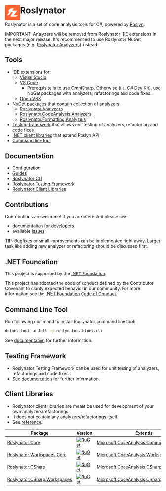 # Roslynator <img align="left" width="48px" height="48px" src="images/roslynator-logo-small.png" />

Roslynator is a set of code analysis tools for C#, powered by [Roslyn](https://github.com/dotnet/roslyn).

IMPORTANT: Analyzers will be removed from Roslynator IDE extensions in the next major release.
It's recommended to use Roslynator NuGet packages (e.g. [Roslynator.Analyzers](https://www.nuget.org/packages/roslynator.analyzers)) instead.

## Tools

- IDE extensions for:
  - [Visual Studio](https://marketplace.visualstudio.com/items?itemName=josefpihrt.Roslynator2022)
  - [VS Code](https://marketplace.visualstudio.com/items?itemName=josefpihrt-vscode.roslynator)
    - Prerequisite is to use OmniSharp. Otherwise (i.e. C# Dev Kit), use NuGet packages with analyzers, refactorings and code fixes.
  - [Open VSX](https://open-vsx.org/extension/josefpihrt-vscode/roslynator)
- [NuGet packages](#nuget-packages) that contain collection of analyzers
  - [Roslynator.Analyzers](https://www.nuget.org/packages/Roslynator.Analyzers)
  - [Roslynator.CodeAnalysis.Analyzers](https://www.nuget.org/packages/Roslynator.CodeAnalysis.Analyzers)
  - [Roslynator.Formatting.Analyzers](https://www.nuget.org/packages/Roslynator.Formatting.Analyzers)
- [Testing framework](#testing-framework) that allows unit testing of analyzers, refactoring and code fixes
- [.NET client libraries](#client-libraries) that extend Roslyn API
- [Command line tool](#command-line-tool)

## Documentation

- [Configuration](https://josefpihrt.github.io/docs/roslynator/configuration)
- [Guides](https://josefpihrt.github.io/docs/roslynator/category/guides)
- [Roslynator CLI](https://josefpihrt.github.io/docs/roslynator/cli)
- [Roslynator Testing Framework](https://josefpihrt.github.io/docs/roslynator/testing)
- [Roslynator Client Libraries](https://josefpihrt.github.io/docs/roslynator/ref)

## Contributions

Contributions are welcome! If you are interested please see:
- documentation for [developers](https://josefpihrt.github.io/docs/roslynator/developers)
- available [issues](https://github.com/dotnet/roslynator/issues?q=is%3Aissue+is%3Aopen+sort%3Aupdated-desc+label%3Aup-for-grabs)

TIP: Bugfixes or small improvements can be implemented right away. Larger task like adding new analyzer or refactoring should be discussed first.

## .NET Foundation

This project is supported by the [.NET Foundation](https://www.dotnetfoundation.org/projects).

This project has adopted the code of conduct defined by the Contributor Covenant to clarify expected behavior in our community.
For more information see the [.NET Foundation Code of Conduct](https://dotnetfoundation.org/code-of-conduct). 

## Command Line Tool

Run following command to install Roslynator command line tool:
```sh
dotnet tool install -g roslynator.dotnet.cli
```

See [documentation](https://josefpihrt.github.io/docs/roslynator/cli) for further information.

## Testing Framework

- Roslynator Testing Framework can be used for unit testing of analyzers, refactorings and code fixes.
- See [documentation](https://josefpihrt.github.io/docs/roslynator/testing) for further information.

## Client Libraries

- Roslynator client libraries are meant be used for development of your own analyzers/refactorings.
- It does not contain any analyzers/refactorings itself.
- See [reference](https://josefpihrt.github.io/docs/roslynator/ref).

| Package | Version | Extends |
| --- | --- | --- |
| [Roslynator.Core](https://www.nuget.org/packages/Roslynator.Core) | [![NuGet](https://img.shields.io/nuget/v/Roslynator.Core.svg)](https://www.nuget.org/packages/Roslynator.Core) | [Microsoft.CodeAnalysis.Common](https://www.nuget.org/packages/Microsoft.CodeAnalysis.Common) |
| [Roslynator.Workspaces.Core](https://www.nuget.org/packages/Roslynator.Workspaces.Core) | [![NuGet](https://img.shields.io/nuget/v/Roslynator.Workspaces.Core.svg)](https://www.nuget.org/packages/Roslynator.Workspaces.Core) | [Microsoft.CodeAnalysis.Workspaces.Common](https://www.nuget.org/packages/Microsoft.CodeAnalysis.Workspaces.Common) |
| [Roslynator.CSharp](https://www.nuget.org/packages/Roslynator.CSharp) | [![NuGet](https://img.shields.io/nuget/v/Roslynator.CSharp.svg)](https://www.nuget.org/packages/Roslynator.CSharp) | [Microsoft.CodeAnalysis.CSharp](https://www.nuget.org/packages/Microsoft.CodeAnalysis.CSharp) |
| [Roslynator.CSharp.Workspaces](https://www.nuget.org/packages/Roslynator.CSharp.Workspaces) | [![NuGet](https://img.shields.io/nuget/v/Roslynator.CSharp.Workspaces.svg)](https://www.nuget.org/packages/Roslynator.CSharp.Workspaces) | [Microsoft.CodeAnalysis.CSharp.Workspaces](https://www.nuget.org/packages/Microsoft.CodeAnalysis.CSharp.Workspaces) |

